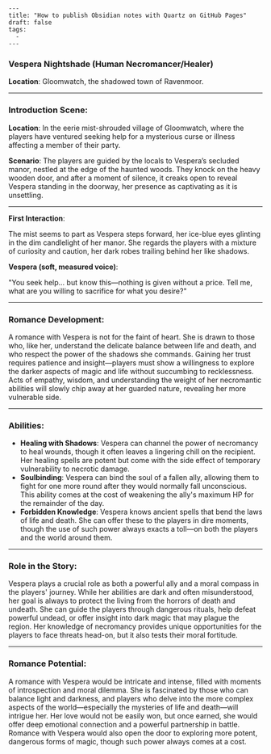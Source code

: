 ```
---
title: "How to publish Obsidian notes with Quartz on GitHub Pages"
draft: false
tags:
  - 
---
```
### **Vespera Nightshade (Human Necromancer/Healer)**

**Location**: Gloomwatch, the shadowed town of Ravenmoor.

---

### **Introduction Scene**:

**Location**: In the eerie mist-shrouded village of Gloomwatch, where the players have ventured seeking help for a mysterious curse or illness affecting a member of their party.

**Scenario**: The players are guided by the locals to Vespera’s secluded manor, nestled at the edge of the haunted woods. They knock on the heavy wooden door, and after a moment of silence, it creaks open to reveal Vespera standing in the doorway, her presence as captivating as it is unsettling.

---

**First Interaction**:

The mist seems to part as Vespera steps forward, her ice-blue eyes glinting in the dim candlelight of her manor. She regards the players with a mixture of curiosity and caution, her dark robes trailing behind her like shadows.

**Vespera (soft, measured voice)**:

"You seek help... but know this—nothing is given without a price. Tell me, what are you willing to sacrifice for what you desire?"

---

### **Romance Development**:

A romance with Vespera is not for the faint of heart. She is drawn to those who, like her, understand the delicate balance between life and death, and who respect the power of the shadows she commands. Gaining her trust requires patience and insight—players must show a willingness to explore the darker aspects of magic and life without succumbing to recklessness. Acts of empathy, wisdom, and understanding the weight of her necromantic abilities will slowly chip away at her guarded nature, revealing her more vulnerable side.

---

### **Abilities**:

- **Healing with Shadows**: Vespera can channel the power of necromancy to heal wounds, though it often leaves a lingering chill on the recipient. Her healing spells are potent but come with the side effect of temporary vulnerability to necrotic damage.
- **Soulbinding**: Vespera can bind the soul of a fallen ally, allowing them to fight for one more round after they would normally fall unconscious. This ability comes at the cost of weakening the ally's maximum HP for the remainder of the day.
- **Forbidden Knowledge**: Vespera knows ancient spells that bend the laws of life and death. She can offer these to the players in dire moments, though the use of such power always exacts a toll—on both the players and the world around them.

---

### **Role in the Story**:

Vespera plays a crucial role as both a powerful ally and a moral compass in the players' journey. While her abilities are dark and often misunderstood, her goal is always to protect the living from the horrors of death and undeath. She can guide the players through dangerous rituals, help defeat powerful undead, or offer insight into dark magic that may plague the region. Her knowledge of necromancy provides unique opportunities for the players to face threats head-on, but it also tests their moral fortitude.

---

### **Romance Potential**:

A romance with Vespera would be intricate and intense, filled with moments of introspection and moral dilemma. She is fascinated by those who can balance light and darkness, and players who delve into the more complex aspects of the world—especially the mysteries of life and death—will intrigue her. Her love would not be easily won, but once earned, she would offer deep emotional connection and a powerful partnership in battle. Romance with Vespera would also open the door to exploring more potent, dangerous forms of magic, though such power always comes at a cost.